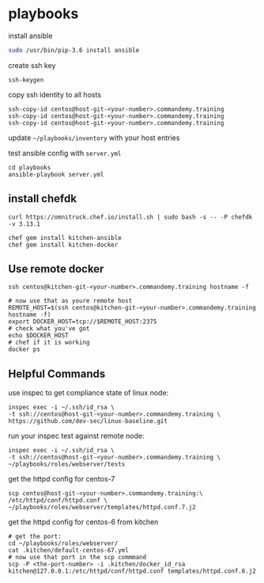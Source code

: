 # playbooks

install ansible

```bash
sudo /usr/bin/pip-3.6 install ansible
```

create ssh key

```
ssh-keygen
```

copy ssh identity to all hosts

```
ssh-copy-id centos@host-git-<your-number>.commandemy.training
ssh-copy-id centos@host-git-<your-number>.commandemy.training
ssh-copy-id centos@host-git-<your-number>.commandemy.training
```

update `~/playbooks/inventory` with your host <your-number> entries

test ansible config with `server.yml`

```
cd playbooks
ansible-playbook server.yml
```

## install chefdk

```
curl https://omnitruck.chef.io/install.sh | sudo bash -s -- -P chefdk -v 3.13.1
```

```
chef gem install kitchen-ansible
chef gem install kitchen-docker
```

## Use remote docker

```
ssh centos@kitchen-git-<your-number>.commandemy.training hostname -f

# now use that as youre remote host
REMOTE_HOST=$(ssh centos@kitchen-git-<your-number>.commandemy.training hostname -f)
export DOCKER_HOST=tcp://$REMOTE_HOST:2375
# check what you've got
echo $DOCKER_HOST
# chef if it is working
docker ps
```


## Helpful Commands

use inspec to get compliance state of linux node: 

```
inspec exec -i ~/.ssh/id_rsa \
-t ssh://centos@host-git-<your-number>.commandemy.training \
https://github.com/dev-sec/linux-baseline.git
```

run your inspec test against remote node:

```
inspec exec -i ~/.ssh/id_rsa \
-t ssh://centos@host-git-<your-number>.commandemy.training \
~/playbooks/roles/webserver/tests
```

get the httpd config for centos-7

```
scp centos@host-git-<your-number>.commandemy.training:\
/etc/httpd/conf/httpd.conf \
~/playbooks/roles/webserver/templates/httpd.conf.7.j2
```

get the httpd config for centos-6 from kitchen

```
# get the port:
cd ~/playbooks/roles/webserver/
cat .kitchen/default-centos-67.yml
# now use that port in the scp commmand
scp -P <the-port-number> -i .kitchen/docker_id_rsa kitchen@127.0.0.1:/etc/httpd/conf/httpd.conf templates/httpd.conf.6.j2
```

